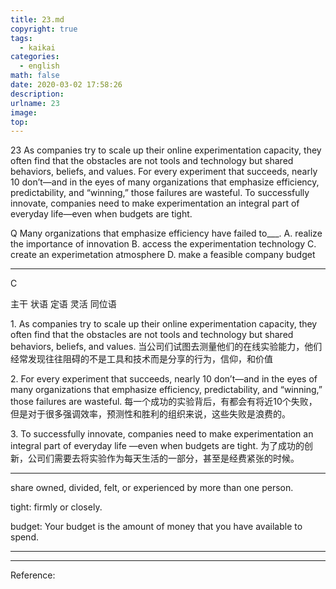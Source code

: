 ```yaml
---
title: 23.md
copyright: true
tags:
  - kaikai
categories:
  - english
math: false
date: 2020-03-02 17:58:26
description:
urlname: 23
image:
top:
---
```

<span id="inline-yellow">23</span>
As companies try to scale up their online experimentation capacity, they often find that the obstacles are not tools and technology but shared behaviors, beliefs, and values. For every experiment that succeeds, nearly 10 don’t—and in the eyes of many organizations that emphasize efficiency, predictability, and “winning,” those failures are wasteful. To successfully innovate, companies need to make experimentation an integral part of everyday life—even when budgets are tight.



<span id="inline-blue">Q</span>
Many organizations that emphasize efficiency have failed to___.
A. realize the importance of innovation
B. access the experimentation technology
C. create an experimetation atmosphere
D. make a feasible company budget

---

<!--more-->

<span id="inline-toc">C</span>


<span id="inline-yellow">主干</span>
<span id="inline-green">状语</span>
<span id="inline-red">定语</span>
<span id="inline-blue">灵活</span>
<span id="inline-purple">同位语</span>

<span id="inline-toc">1.</span>
<span id="inline-green">As companies try to scale up their online experimentation capacity,</span> <span id="inline-yellow">they often find</span> <span id="inline-blue">that the obstacles are not tools and technology but shared behaviors, beliefs, and values. </span>
当公司们试图去测量他们的在线实验能力，他们经常发现往往阻碍的不是工具和技术而是分享的行为，信仰，和价值


<span id="inline-toc">2.</span>
<span id="inline-green">For every experiment</span> <span id="inline-red">that succeeds</span>, <span id="inline-yellow">nearly 10 don’t</span>—and <span id="inline-green">in the eyes of many organizations</span>  <span id="inline-red">that emphasize efficiency, predictability, and “winning,”</span> <span id="inline-yellow">those failures are wasteful.</span>
每一个成功的实验背后，有都会有将近10个失败，但是对于很多强调效率，预测性和胜利的组织来说，这些失败是浪费的。


<span id="inline-toc">3.</span> 
<span id="inline-green">To successfully innovate</span>, <span id="inline-yellow">companies need to make experimentation an integral part of everyday life</span> —<span id="inline-green">even when budgets are tight.</span>
为了成功的创新，公司们需要去将实验作为每天生活的一部分，甚至是经费紧张的时候。

---
<span id="inline-green">share</span>
owned, divided, felt, or experienced by more than one person.


<span id="inline-green">tight</span>:
firmly or closely.


<span id="inline-green">budget</span>:
Your budget is the amount of money that you have available to spend.

---



---
Reference:

